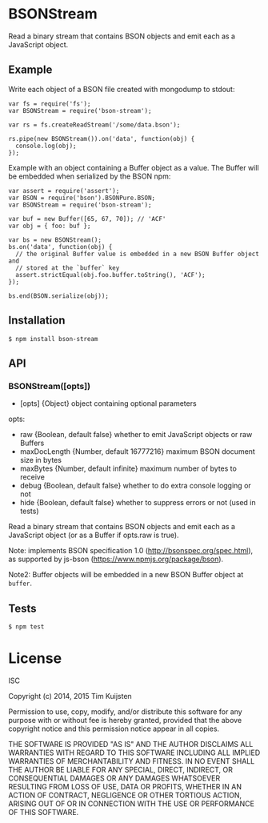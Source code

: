 # BSONStream

Read a binary stream that contains BSON objects and emit each as a JavaScript
object.


## Example

Write each object of a BSON file created with mongodump to stdout:

    var fs = require('fs');
    var BSONStream = require('bson-stream');

    var rs = fs.createReadStream('/some/data.bson');

    rs.pipe(new BSONStream()).on('data', function(obj) {
      console.log(obj);
    });

Example with an object containing a Buffer object as a value. The Buffer will be
embedded when serialized by the BSON npm:

    var assert = require('assert');
    var BSON = require('bson').BSONPure.BSON;
    var BSONStream = require('bson-stream');

    var buf = new Buffer([65, 67, 70]); // 'ACF'
    var obj = { foo: buf };

    var bs = new BSONStream();
    bs.on('data', function(obj) {
      // the original Buffer value is embedded in a new BSON Buffer object and
      // stored at the `buffer` key
      assert.strictEqual(obj.foo.buffer.toString(), 'ACF');
    });

    bs.end(BSON.serialize(obj));


## Installation

    $ npm install bson-stream


## API

### BSONStream([opts])
* [opts] {Object} object containing optional parameters

opts:
* raw {Boolean, default false} whether to emit JavaScript objects or raw Buffers
* maxDocLength {Number, default 16777216} maximum BSON document size in bytes
* maxBytes {Number, default infinite} maximum number of bytes to receive
* debug {Boolean, default false} whether to do extra console logging or not
* hide {Boolean, default false} whether to suppress errors or not (used in tests)

Read a binary stream that contains BSON objects and emit each as a JavaScript
object (or as a Buffer if opts.raw is true).

Note: implements BSON specification 1.0 (http://bsonspec.org/spec.html), as
supported by js-bson (https://www.npmjs.org/package/bson).

Note2: Buffer objects will be embedded in a new BSON Buffer object at `buffer`.


## Tests

    $ npm test


# License

ISC

Copyright (c) 2014, 2015 Tim Kuijsten

Permission to use, copy, modify, and/or distribute this software for any
purpose with or without fee is hereby granted, provided that the above
copyright notice and this permission notice appear in all copies.

THE SOFTWARE IS PROVIDED "AS IS" AND THE AUTHOR DISCLAIMS ALL WARRANTIES
WITH REGARD TO THIS SOFTWARE INCLUDING ALL IMPLIED WARRANTIES OF
MERCHANTABILITY AND FITNESS. IN NO EVENT SHALL THE AUTHOR BE LIABLE FOR
ANY SPECIAL, DIRECT, INDIRECT, OR CONSEQUENTIAL DAMAGES OR ANY DAMAGES
WHATSOEVER RESULTING FROM LOSS OF USE, DATA OR PROFITS, WHETHER IN AN
ACTION OF CONTRACT, NEGLIGENCE OR OTHER TORTIOUS ACTION, ARISING OUT OF
OR IN CONNECTION WITH THE USE OR PERFORMANCE OF THIS SOFTWARE.
